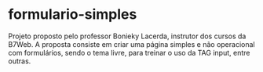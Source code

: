 # formulario-simples
Projeto proposto pelo professor Bonieky Lacerda, instrutor dos cursos da B7Web. A proposta consiste em criar uma página simples e não operacional com formulários, sendo o tema livre, para treinar o uso da TAG input, entre outras.
